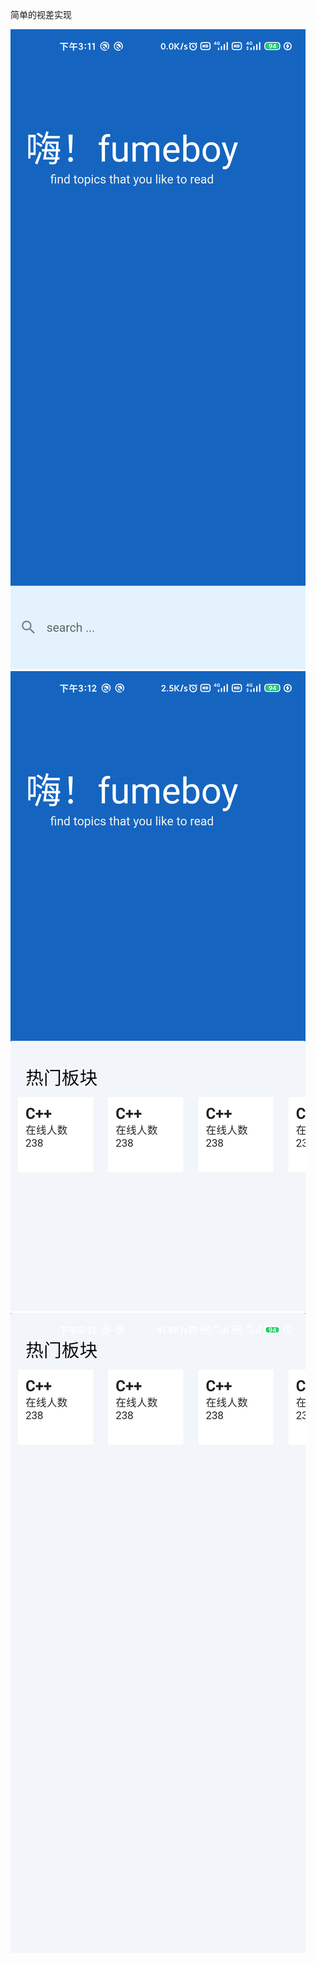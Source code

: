 简单的视差实现

![image](https://raw.githubusercontent.com/fumeboy/flutter_practices/main/a1/readme/flutter_01.png)
![image](https://raw.githubusercontent.com/fumeboy/flutter_practices/main/a1/readme/flutter_02.png)
![image](https://raw.githubusercontent.com/fumeboy/flutter_practices/main/a1/readme/flutter_03.png)
